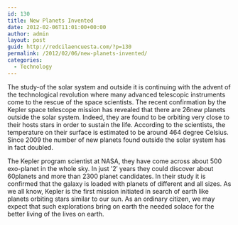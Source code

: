 ```yaml
---
id: 130
title: New Planets Invented
date: 2012-02-06T11:01:00+00:00
author: admin
layout: post
guid: http://redcilaencuesta.com/?p=130
permalink: /2012/02/06/new-planets-invented/
categories:
  - Technology
---
```

The study-of the solar system and outside it is continuing with the advent of the technological revolution where many advanced telescopic instruments come to the rescue of the space scientists. The recent confirmation by the Kepler space telescope mission has revealed that there are 26new planets outside the solar system. Indeed, they are found to be orbiting very close to their hosts stars in order to sustain the life. According to the scientists, the temperature on their surface is estimated to be around 464 degree Celsius. Since 2009 the number of new planets found outside the solar system has in fact doubled.

The Kepler program scientist at NASA, they have come across about 500 exo-planet in the whole sky. In just &#8217;2&#8242; years they could discover about 60planets and more than 2300 planet candidates. In their study it is confirmed that the galaxy is loaded with planets of different and all sizes. As we all know, Kepler is the first mission initiated in search of earth like planets orbiting stars similar to our sun. As an ordinary citizen, we may expect that such explorations bring on earth the needed solace for the better living of the lives on earth.